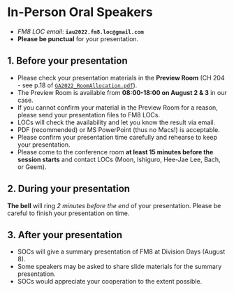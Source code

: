 # In-Person Oral Speakers
* _FM8 LOC email_: **``iau2022.fm8.loc@gmail.com``**
* **Please be punctual** for your presentation.

## 1. Before your presentation
* Please check your presentation materials in the **Preview Room** (CH 204 - see p.18 of [``GA2022_RoomAllocation.pdf``](https://iauga2022netw-bbw9180.slack.com/files/U03PZU5HVML/F03RNCNC87J/ga2022_roomallocation.pdf)). 
* The Preview Room is available from **08:00-18:00 on August 2 & 3** in our case.
* If you cannot confirm your material in the Preview Room for a reason, please send your presentation files to FM8 LOCs. 
* LOCs will check the availability and let you know the result via email.
* PDF (recommended) or MS PowerPoint (thus no Macs!) is acceptable.
* Please confirm your presentation time carefully and rehearse to keep your presentation. 
* Please come to the conference room **at least 15 minutes before the session starts** and contact LOCs (Moon, Ishiguro, Hee-Jae Lee, Bach, or Geem).

## 2. During your presentation
**The bell** will ring _2 minutes before the end_ of your presentation. Please be careful to finish your presentation on time.

## 3. After your presentation
* SOCs will give a summary presentation of FM8 at Division Days (August 8). 
* Some speakers may be asked to share slide materials for the summary presentation. 
* SOCs would appreciate your cooperation to the extent possible.

